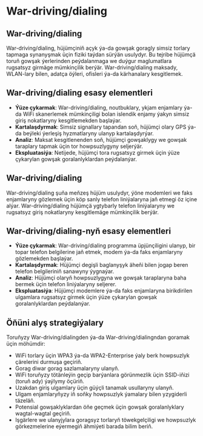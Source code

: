 # War-driving/dialing

## War-driving/dialing

War-driving/dialing, hüjümçiniň açyk ýa-da gowşak goragly simsiz torlary tapmaga synanyşmak üçin fiziki taýdan sürýän usulydyr. Bu tejribe hüjümçä toruň gowşak ýerlerinden peýdalanmaga we duýgur maglumatlara rugsatsyz girmäge mümkinçilik berýär. War-driving/dialing maksady, WLAN-lary bilen, adatça öýleri, ofisleri ýa-da kärhanalary kesgitlemek.

## War-driving/dialing esasy elementleri

- **Ýüze çykarmak**: War-driving/dialing, noutbuklary, ykjam enjamlary ýa-da WiFi skanerlemek mümkinçiligi bolan islendik enjamy ýakyn simsiz giriş nokatlaryny kesgitlemekden başlaýar.
- **Kartalaşdyrmak**: Simsiz signallary tapandan soň, hüjümçi olary GPS ýa-da beýleki ýerleşiş hyzmatlaryny ulanyp kartalaşdyrýar.
- **Analiz**: Maksat kesgitlenenden soň, hüjümçi gowşaklygy we gowşak taraplary tapmak üçin tor howpsuzlygyny seljerýär.
- **Ekspluatasiýa**: Netijede, hüjümçi tora rugsatsyz girmek üçin ýüze çykarylan gowşak goralanlyklardan peýdalanýar.

## War-driving/dialing

War-driving/dialing şuňa meňzeş hüjüm usulydyr, ýöne modemleri we faks enjamlaryny gözlemek üçin köp sanly telefon liniýalaryna jaň etmegi öz içine alýar. War-driving/dialing hüjümçä ygtybarly telefon liniýalaryny we rugsatsyz giriş nokatlaryny kesgitlemäge mümkinçilik berýär.

## War-driving/dialing-nyň esasy elementleri

- **Ýüze çykarmak**: War-driving/dialing programma üpjünçiligini ulanyp, bir topar telefon belgilerine jaň etmek, modem ýa-da faks enjamlaryny gözlemekden başlaýar.
- **Kartalaşdyrmak**: Hüjümçi degişli baglanyşyk äheňi bilen jogap beren telefon belgileriniň sanawyny ýygnaýar.
- **Analiz**: Hüjümçi olaryň howpsuzlygyna we gowşak taraplaryna baha bermek üçin telefon liniýalaryny seljerer.
- **Ekspluatasiýa**: Hüjümçi modemlere ýa-da faks enjamlaryna birikdirilen ulgamlara rugsatsyz girmek üçin ýüze çykarylan gowşak goralanlyklardan peýdalanýar.

## Öňüni alyş strategiýalary

Toruňyzy War-driving/dialingden ýa-da War-driving/dialingndan goramak üçin möhümdir:

- WiFi torlary üçin WPA3 ýa-da WPA2-Enterprise ýaly berk howpsuzlyk çärelerini durmuşa geçiriň.
- Gorag diwar gorag sazlamalaryny ulanyň.
- WiFi toruňyzy tötänleýin geçip barýanlara görünmezlik üçin SSID-iňizi (toruň ady) ýaýlymy öçüriň.
- Uzakdan giriş ulgamlary üçin güýçli tanamak usullaryny ulanyň.
- Ulgam enjamlaryňyzy iň soňky howpsuzlyk ýamalary bilen yzygiderli täzeläň.
- Potensial gowşaklyklardan öňe geçmek üçin gowşak goralanlyklary wagtal-wagtal geçiriň.
- Işgärlere we ulanyjylara goragsyz torlaryň töwekgelçiligi we howpsuzlyk görkezmelerine eýermegiň ähmiýeti barada bilim beriň.